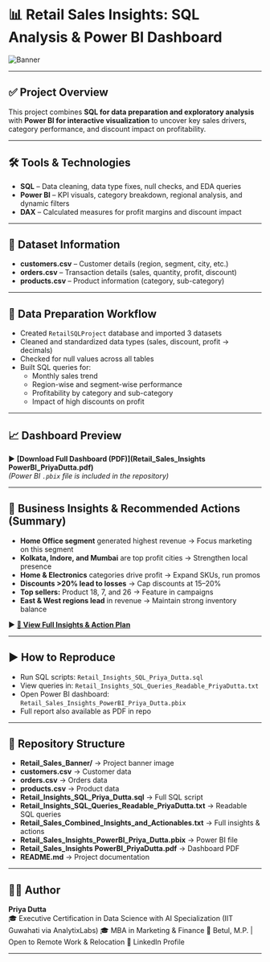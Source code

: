 # 📊 Retail Sales Insights: SQL Analysis & Power BI Dashboard

![Banner](Retail_Sales_Banner/Retail_Insights_Banner.png)

---

## ✅ Project Overview
This project combines **SQL for data preparation and exploratory analysis** with **Power BI for interactive visualization** to uncover key sales drivers, category performance, and discount impact on profitability.  

---

## 🛠 Tools & Technologies
- **SQL** – Data cleaning, data type fixes, null checks, and EDA queries  
- **Power BI** – KPI visuals, category breakdown, regional analysis, and dynamic filters  
- **DAX** – Calculated measures for profit margins and discount impact  

---

## 📂 Dataset Information
- **customers.csv** – Customer details (region, segment, city, etc.)  
- **orders.csv** – Transaction details (sales, quantity, profit, discount)  
- **products.csv** – Product information (category, sub-category)  

---

## 🔧 Data Preparation Workflow
- Created `RetailSQLProject` database and imported 3 datasets  
- Cleaned and standardized data types (sales, discount, profit → decimals)  
- Checked for null values across all tables  
- Built SQL queries for:
  - Monthly sales trend  
  - Region-wise and segment-wise performance  
  - Profitability by category and sub-category  
  - Impact of high discounts on profit  

---

## 📈 Dashboard Preview
▶ **[Download Full Dashboard (PDF)](Retail_Sales_Insights PowerBI_PriyaDutta.pdf)**  
*(Power BI `.pbix` file is included in the repository)*  

---

## 📌 Business Insights & Recommended Actions (Summary)
- **Home Office segment** generated highest revenue → Focus marketing on this segment  
- **Kolkata, Indore, and Mumbai** are top profit cities → Strengthen local presence  
- **Home & Electronics** categories drive profit → Expand SKUs, run promos  
- **Discounts >20% lead to losses** → Cap discounts at 15–20%  
- **Top sellers:** Product 18, 7, and 26 → Feature in campaigns  
- **East & West regions lead** in revenue → Maintain strong inventory balance  

▶ **[📄 View Full Insights & Action Plan](Retail_Sales_Combined_Insights_and_Actionables.txt)**  

---

## ▶ How to Reproduce
- Run SQL scripts: `Retail_Insights_SQL_Priya_Dutta.sql`  
- View queries in: `Retail_Insights_SQL_Queries_Readable_PriyaDutta.txt`  
- Open Power BI dashboard: `Retail_Sales_Insights_PowerBI_Priya_Dutta.pbix`  
- Full report also available as PDF in repo  

---

## 📂 Repository Structure
- **Retail_Sales_Banner/** → Project banner image  
- **customers.csv** → Customer data  
- **orders.csv** → Orders data  
- **products.csv** → Product data  
- **Retail_Insights_SQL_Priya_Dutta.sql** → Full SQL script  
- **Retail_Insights_SQL_Queries_Readable_PriyaDutta.txt** → Readable SQL queries  
- **Retail_Sales_Combined_Insights_and_Actionables.txt** → Full insights & actions  
- **Retail_Sales_Insights_PowerBI_Priya_Dutta.pbix** → Power BI file  
- **Retail_Sales_Insights PowerBI_PriyaDutta.pdf** → Dashboard PDF  
- **README.md** → Project documentation  

---

## 👩‍💻 Author
**Priya Dutta**  
🎓 Executive Certification in Data Science with AI Specialization (IIT Guwahati via AnalytixLabs)
🎓 MBA in Marketing & Finance
📍 Betul, M.P. | Open to Remote Work & Relocation
🔗 LinkedIn Profile 

---



